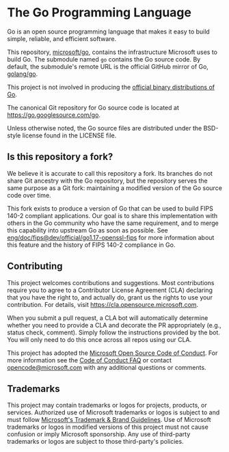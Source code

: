 # The Go Programming Language

Go is an open source programming language that makes it easy to build simple,
reliable, and efficient software.

This repository, [microsoft/go](https://github.com/microsoft/go), contains the
infrastructure Microsoft uses to build Go. The submodule named `go` contains the
Go source code. By default, the submodule's remote URL is the official GitHub
mirror of Go, [golang/go](https://github.com/golang/go).

This project is not involved in producing the [official binary distributions
of Go](https://go.dev/dl/).

The canonical Git repository for Go source code is located at
https://go.googlesource.com/go.

Unless otherwise noted, the Go source files are distributed under the
BSD-style license found in the LICENSE file.

## Is this repository a fork?

We believe it is accurate to call this repository a fork. Its branches do not
share Git ancestry with the Go repository, but the repository serves the same
purpose as a Git fork: maintaining a modified version of the Go source code over
time.

This fork exists to produce a version of Go that can be used to build FIPS 140-2
compliant applications. Our goal is to share this implementation with others in
the Go community who have the same requirement, and to merge this capability
into upstream Go as soon as possible. See
[eng/doc/fips@dev/official/go1.17-openssl-fips](https://github.com/microsoft/go/tree/dev/official/go1.17-openssl-fips/eng/doc/fips)
for more information about this feature and the history of FIPS 140-2 compliance
in Go.

## Contributing

This project welcomes contributions and suggestions.  Most contributions require you to agree to a
Contributor License Agreement (CLA) declaring that you have the right to, and actually do, grant us
the rights to use your contribution. For details, visit https://cla.opensource.microsoft.com.

When you submit a pull request, a CLA bot will automatically determine whether you need to provide
a CLA and decorate the PR appropriately (e.g., status check, comment). Simply follow the instructions
provided by the bot. You will only need to do this once across all repos using our CLA.

This project has adopted the [Microsoft Open Source Code of Conduct](https://opensource.microsoft.com/codeofconduct/).
For more information see the [Code of Conduct FAQ](https://opensource.microsoft.com/codeofconduct/faq/) or
contact [opencode@microsoft.com](mailto:opencode@microsoft.com) with any additional questions or comments.

## Trademarks

This project may contain trademarks or logos for projects, products, or services. Authorized use of Microsoft 
trademarks or logos is subject to and must follow 
[Microsoft's Trademark & Brand Guidelines](https://www.microsoft.com/en-us/legal/intellectualproperty/trademarks/usage/general).
Use of Microsoft trademarks or logos in modified versions of this project must not cause confusion or imply Microsoft sponsorship.
Any use of third-party trademarks or logos are subject to those third-party's policies.
